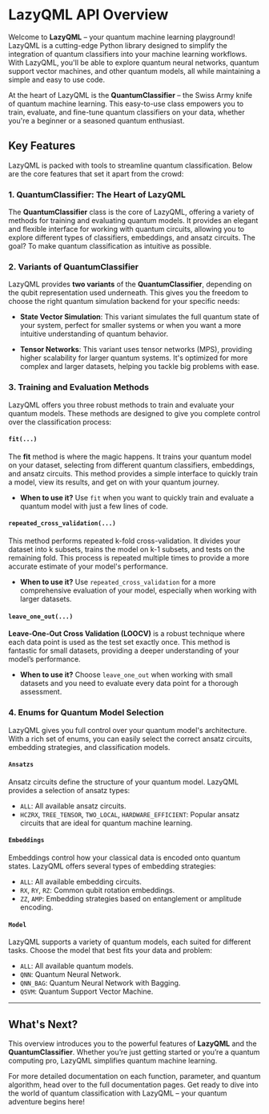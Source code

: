 # LazyQML API Overview

Welcome to **LazyQML** – your quantum machine learning playground! LazyQML is a cutting-edge Python library designed to simplify the integration of quantum classifiers into your machine learning workflows. With LazyQML, you'll be able to explore quantum neural networks, quantum support vector machines, and other quantum models, all while maintaining a simple and easy to use code.

At the heart of LazyQML is the **QuantumClassifier** – the Swiss Army knife of quantum machine learning. This easy-to-use class empowers you to train, evaluate, and fine-tune quantum classifiers on your data, whether you're a beginner or a seasoned quantum enthusiast. 

## Key Features

LazyQML is packed with tools to streamline quantum classification. Below are the core features that set it apart from the crowd:

### 1. **QuantumClassifier: The Heart of LazyQML**

The **QuantumClassifier** class is the core of LazyQML, offering a variety of methods for training and evaluating quantum models. It provides an elegant and flexible interface for working with quantum circuits, allowing you to explore different types of classifiers, embeddings, and ansatz circuits. The goal? To make quantum classification as intuitive as possible. 

### 2. **Variants of QuantumClassifier**

LazyQML provides **two variants** of the **QuantumClassifier**, depending on the qubit representation used underneath. This gives you the freedom to choose the right quantum simulation backend for your specific needs:

- **State Vector Simulation**: This variant simulates the full quantum state of your system, perfect for smaller systems or when you want a more intuitive understanding of quantum behavior.
  
- **Tensor Networks**: This variant uses tensor networks (MPS), providing higher scalability for larger quantum systems. It's optimized for more complex and larger datasets, helping you tackle big problems with ease.

<!-- #### Importing State Vector Simulation Variant:
```python
from lazyqml.st import *
```

- Use this import to access the **QuantumClassifier** based on **State Vector simulations**, simulating the full quantum state for an intuitive understanding.

#### Importing Tensor Network Variant:
```python
from lazyqml.tn import *
```
- Use this import to access the **QuantumClassifier** based on **Tensor Networks**, offering efficient simulation of larger quantum systems using approximate methods. -->

### 3. **Training and Evaluation Methods**

LazyQML offers you three robust methods to train and evaluate your quantum models. These methods are designed to give you complete control over the classification process:

#### ``fit(...)``
The **fit** method is where the magic happens. It trains your quantum model on your dataset, selecting from different quantum classifiers, embeddings, and ansatz circuits. This method provides a simple interface to quickly train a model, view its results, and get on with your quantum journey.

- **When to use it?** Use ``fit`` when you want to quickly train and evaluate a quantum model with just a few lines of code.

#### ``repeated_cross_validation(...)``
This method performs repeated k-fold cross-validation. It divides your dataset into k subsets, trains the model on k-1 subsets, and tests on the remaining fold. This process is repeated multiple times to provide a more accurate estimate of your model's performance.

- **When to use it?** Use ``repeated_cross_validation`` for a more comprehensive evaluation of your model, especially when working with larger datasets.

#### ``leave_one_out(...)``
**Leave-One-Out Cross Validation (LOOCV)** is a robust technique where each data point is used as the test set exactly once. This method is fantastic for small datasets, providing a deeper understanding of your model’s performance.

- **When to use it?** Choose ``leave_one_out`` when working with small datasets and you need to evaluate every data point for a thorough assessment.

### 4. **Enums for Quantum Model Selection**

LazyQML gives you full control over your quantum model's architecture. With a rich set of enums, you can easily select the correct ansatz circuits, embedding strategies, and classification models.

#### ``Ansatzs``
Ansatz circuits define the structure of your quantum model. LazyQML provides a selection of ansatz types:

- `ALL`: All available ansatz circuits.
- `HCZRX`, `TREE_TENSOR`, `TWO_LOCAL`, `HARDWARE_EFFICIENT`: Popular ansatz circuits that are ideal for quantum machine learning.

#### ``Embeddings``
Embeddings control how your classical data is encoded onto quantum states. LazyQML offers several types of embedding strategies:

- `ALL`: All available embedding circuits.
- `RX`, `RY`, `RZ`: Common qubit rotation embeddings.
- `ZZ`, `AMP`: Embedding strategies based on entanglement or amplitude encoding.

#### ``Model``
LazyQML supports a variety of quantum models, each suited for different tasks. Choose the model that best fits your data and problem:

- `ALL`: All available quantum models.
- `QNN`: Quantum Neural Network.
- `QNN_BAG`: Quantum Neural Network with Bagging.
- `QSVM`: Quantum Support Vector Machine.
<!-- - `QKNN`: Quantum k-Nearest Neighbors. -->


---
## What's Next?

This overview introduces you to the powerful features of **LazyQML** and the **QuantumClassifier**. Whether you’re just getting started or you’re a quantum computing pro, LazyQML simplifies quantum machine learning.

For more detailed documentation on each function, parameter, and quantum algorithm, head over to the full documentation pages. Get ready to dive into the world of quantum classification with LazyQML – your quantum adventure begins here!

